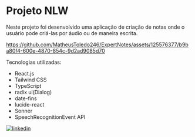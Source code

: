 
# Projeto NLW

Neste projeto foi desenvolvido uma aplicação de criação de notas onde o usuário pode criá-las por áudio ou de maneira escrita.





https://github.com/MatheusToledo246/ExpertNotes/assets/125576377/b9ba80f4-600e-4870-854c-9d2ad9085d70

Tecnologias utilizadas:

- React.js
- Tailwind CSS
- TypeScript
- radix ui(Dialog)
- date-fins
- lucide-react
- Sonner
- SpeechRecognitionEvent API


[![linkedin](https://img.shields.io/badge/linkedin-0A66C2?style=for-the-badge&logo=linkedin&logoColor=white)](https://www.linkedin.com/in/matheus-toledo-803588186/)

